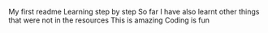 My first readme
Learning step by step
So far I have also learnt other things that were not in the resources
This is amazing
Coding is fun
